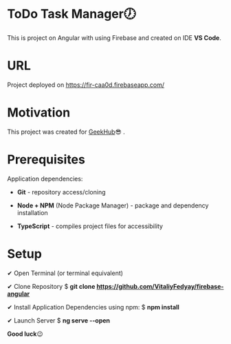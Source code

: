 # ToDo Task Manager🕖

This is project on Angular with using Firebase and created on IDE **VS Code**. 

# URL
Project deployed on https://fir-caa0d.firebaseapp.com/

# Motivation
This project was created for [GeekHub](http://geekhub.ck.ua/)😎 .


# Prerequisites

  Application dependencies:

- **Git** - repository access/cloning

- **Node + NPM** (Node Package Manager) - package and dependency installation

- **TypeScript** - compiles project files for accessibility


# Setup

✔ Open Terminal (or terminal equivalent)

✔ Clone Repository $ **git clone https://github.com/VitaliyFedyay/firebase-angular**

✔ Install Application Dependencies using npm: $ **npm install**

✔ Launch Server $ **ng serve --open**

**Good luck**😉
